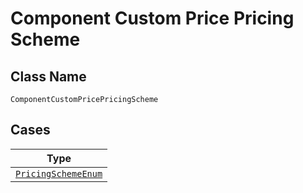
# Component Custom Price Pricing Scheme

## Class Name

`ComponentCustomPricePricingScheme`

## Cases

| Type |
|  --- |
| [`PricingSchemeEnum`](../../../doc/models/pricing-scheme-enum.md) |

